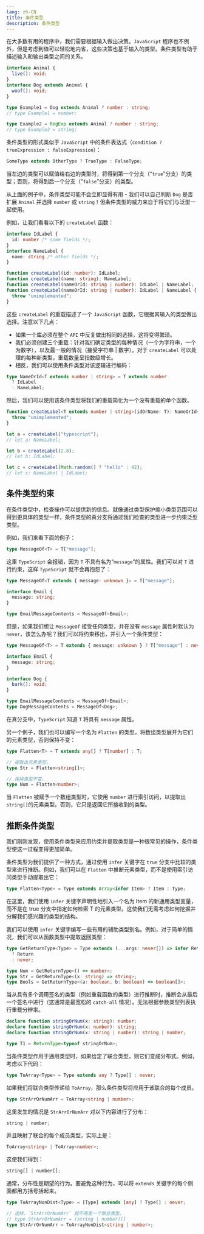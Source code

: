 ```yaml
---
lang: zh-CN
title: 条件类型
description: 条件类型
---
```


在大多数有用的程序中，我们需要根据输入做出决策。`JavaScript` 程序也不例外，但是考虑到值可以轻松地内省，这些决策也基于输入的类型。条件类型有助于描述输入和输出类型之间的关系。

```ts
interface Animal {
  live(): void;
}
interface Dog extends Animal {
  woof(): void;
}

type Example1 = Dog extends Animal ? number : string;
// type Example1 = number;

type Example2 = RegExp extends Animal ? number : string;
// type Example2 = string;
```

条件类型的形式类似于 `JavaScript` 中的条件表达式（`condition ? trueExpression : falseExpression`）：

```js
SomeType extends OtherType ? TrueType : FalseType;
```

当左边的类型可以赋值给右边的类型时，将得到第一个分支（“`true`”分支）的类型；否则，将得到后一个分支（“`false`”分支）的类型。

从上面的例子中，条件类型可能不会立即显得有用 - 我们可以自己判断 `Dog` 是否扩展 `Animal` 并选择 `number` 或 `string`！但条件类型的威力来自于将它们与泛型一起使用。

例如，让我们看看以下的 `createLabel` 函数：

```ts
interface IdLabel {
  id: number /* some fields */;
}
interface NameLabel {
  name: string /* other fields */;
}

function createLabel(id: number): IdLabel;
function createLabel(name: string): NameLabel;
function createLabel(nameOrId: string | number): IdLabel | NameLabel;
function createLabel(nameOrId: string | number): IdLabel | NameLabel {
  throw "unimplemented";
}
```

这些 `createLabel` 的重载描述了一个 `JavaScript` 函数，它根据其输入的类型做出选择。注意以下几点：

- 如果一个库必须在整个 `API` 中反复做出相同的选择，这将变得繁琐。
- 我们必须创建三个重载：针对我们确定类型的每种情况（一个为字符串，一个为数字），以及最一般的情况（接受字符串 | 数字）。对于 `createLabel` 可以处理的每种新类型，重载数量呈指数级增长。
- 相反，我们可以使用条件类型对该逻辑进行编码：

```ts
type NameOrId<T extends number | string> = T extends number
  ? IdLabel
  : NameLabel;
```

然后，我们可以使用该条件类型将我们的重载简化为一个没有重载的单个函数。

```ts
function createLabel<T extends number | string>(idOrName: T): NameOrId<T> {
  throw "unimplemented";
}

let a = createLabel("typescript");
// let a: NameLabel;

let b = createLabel(2.8);
// let b: IdLabel;

let c = createLabel(Math.random() ? "hello" : 42);
// let c: NameLabel | IdLabel;
```

## 条件类型约束

在条件类型中，检查操作可以提供新的信息。就像通过类型保护缩小类型范围可以得到更具体的类型一样，条件类型的真分支将通过我们检查的类型进一步约束泛型类型。

例如，我们来看下面的例子：

```ts
type MessageOf<T> = T["message"];
```

这里 `TypeScript` 会报错，因为 `T` 不具有名为“`message`”的属性。我们可以对 `T` 进行约束，这样 `TypeScript` 就不会再抱怨了：

```ts
type MessageOf<T extends { message: unknown }> = T["message"];

interface Email {
  message: string;
}

type EmailMessageContents = MessageOf<Email>;
```

但是，如果我们想让 `MessageOf` 接受任何类型，并在没有 `message` 属性时默认为 `never`，该怎么办呢？我们可以将约束移出，并引入一个条件类型：

```ts
type MessageOf<T> = T extends { message: unknown } ? T["message"] : never;

interface Email {
  message: string;
}

interface Dog {
  bark(): void;
}

type EmailMessageContents = MessageOf<Email>;
type DogMessageContents = MessageOf<Dog>;
```

在真分支中，`TypeScript` 知道 `T` 将具有 `message` 属性。

另一个例子，我们也可以编写一个名为 `Flatten` 的类型，将数组类型展开为它们的元素类型，否则保持不变：

```ts
type Flatten<T> = T extends any[] ? T[number] : T;

// 提取出元素类型。
type Str = Flatten<string[]>;

// 保持类型不变。
type Num = Flatten<number>;
```

当 `Flatten` 被赋予一个数组类型时，它使用 `number` 进行索引访问，以提取出 `string[]`的元素类型。否则，它只是返回它所接收到的类型。

## 推断条件类型

我们刚刚发现，使用条件类型来应用约束并提取类型是一种很常见的操作，条件类型使这一过程变得更加简单。

条件类型为我们提供了一种方式，通过使用 `infer` 关键字在 `true` 分支中比较的类型来进行推断。例如，我们可以在 `Flatten` 中推断元素类型，而不是使用索引访问类型手动提取出它：

```ts
type Flatten<Type> = Type extends Array<infer Item> ? Item : Type;
```

在这里，我们使用 `infer` 关键字声明性地引入一个名为 Item 的新通用类型变量，而不是在 true 分支中指定如何检索 T 的元素类型。这使我们无需考虑如何挖掘并分解我们感兴趣的类型的结构。

我们可以使用 `infer` 关键字编写一些有用的辅助类型别名。例如，对于简单的情况，我们可以从函数类型中提取返回类型：

```ts
type GetReturnType<Type> = Type extends (...args: never[]) => infer Return
  ? Return
  : never;

type Num = GetReturnType<() => number>;
type Str = GetReturnType<(x: string) => string>;
type Bools = GetReturnType<(a: boolean, b: boolean) => boolean[]>;
```

当从具有多个调用签名的类型（例如重载函数的类型）进行推断时，推断会从最后一个签名中进行（这通常是最宽松的 `catch-all` 情况）。无法根据参数类型列表执行重载分辨率。

```ts
declare function stringOrNum(x: string): number;
declare function stringOrNum(x: number): string;
declare function stringOrNum(x: string | number): string | number;

type T1 = ReturnType<typeof stringOrNum>;
```

当条件类型作用于通用类型时，如果给定了联合类型，则它们变成分布式。例如，考虑以下代码：

```ts
type ToArray<Type> = Type extends any ? Type[] : never;
```

如果我们将联合类型传递给 `ToArray`，那么条件类型将应用于该联合的每个成员。

```ts
type StrArrOrNumArr = ToArray<string | number>;
```

这里发生的情况是 `StrArrOrNumArr` 对以下内容进行了分布：

```ts
string | number;
```

并且映射了联合的每个成员类型，实际上是：

```ts
ToArray<string> | ToArray<number>;
```

这使我们得到：

```ts
string[] | number[];
```

通常，分布性是期望的行为。要避免这种行为，可以将 `extends` 关键字的每个侧面都用方括号括起来。

```ts
type ToArrayNonDist<Type> = [Type] extends [any] ? Type[] : never;

// 这样，`StrArrOrNumArr` 就不再是一个联合类型。
// type StrArrOrNumArr = (string | number)[]
type StrArrOrNumArr = ToArrayNonDist<string | number>;
```
